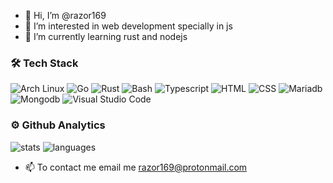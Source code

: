 - 👋 Hi, I’m @razor169
- 👀 I’m interested in web development specially in js
- 🌱 I’m currently learning rust and nodejs

### 🛠 Tech Stack
![Arch Linux](https://img.shields.io/badge/-Arch_Linux-141a20?style=flat&logo=arch-linux)
![Go](https://img.shields.io/badge/-Golang-141a20?style=flat&logo=go)
![Rust](https://img.shields.io/badge/-Rust-141a20?style=flat&logo=rust)
![Bash](https://img.shields.io/badge/-Bash%20Script-141a20?style=flat&logo=bash)
![Typescript](https://img.shields.io/badge/-Typescript-141a20?style=flat&logo=typescript)
![HTML](https://img.shields.io/badge/-HTML-141a20?style=flat&logo=HTML5)
![CSS](https://img.shields.io/badge/-CSS-141a20?style=flat&logo=CSS3&logoColor=1572B6)
![Mariadb](https://img.shields.io/badge/-Git-141a20?style=flat&logo=git)
![Mongodb](https://img.shields.io/badge/-Mongo-141a20?style=flat&logo=mongodb)
![Visual Studio Code](https://img.shields.io/badge/-Visual%20Studio%20Code-141a20?style=flat&logo=visual-studio-code&logoColor=007ACC)


### ⚙️ Github Analytics
![stats](https://github-readme-stats.vercel.app/api?username=razor169&theme=gotham&show_icons=true&border_color=2e3440)
![languages](https://github-readme-stats.vercel.app/api/top-langs/?username=razor169&layout=compact&exclude_repo=razor169.github.io&theme=gotham&border_color=2e3440&card_width=250)


- 📫 To contact me email me razor169@protonmail.com